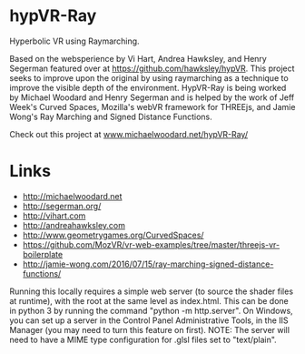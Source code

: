# hypVR-Ray
Hyperbolic VR using Raymarching.

Based on the websperience  by Vi Hart, Andrea Hawksley, and Henry Segerman featured over at https://github.com/hawksley/hypVR. This project seeks to improve upon the original by using raymarching as a technique to improve the visible depth of the environment. HypVR-Ray is being worked by Michael Woodard and Henry Segerman and is helped by the work of Jeff Week's Curved Spaces, Mozilla's webVR framework for THREEjs, and Jamie Wong's Ray Marching and Signed Distance Functions.

Check out this project at www.michaelwoodard.net/hypVR-Ray/ 

# Links
* http://michaelwoodard.net
* http://segerman.org/
* http://vihart.com
* http://andreahawksley.com
* http://www.geometrygames.org/CurvedSpaces/
* https://github.com/MozVR/vr-web-examples/tree/master/threejs-vr-boilerplate
* http://jamie-wong.com/2016/07/15/ray-marching-signed-distance-functions/


Running this locally requires a simple web server (to source the shader files at runtime), with the root at the same level as index.html. This can be done in python 3 by running the command "python -m http.server". On Windows, you can set up a server in the Control Panel Administrative Tools, in the IIS Manager (you may need to turn this feature on first). NOTE: The server will need to have a MIME type configuration for .glsl files set to "text/plain".
